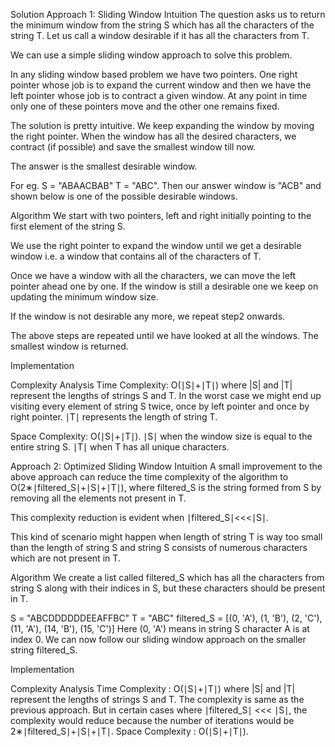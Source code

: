 Solution
Approach 1: Sliding Window
Intuition
The question asks us to return the minimum window from the string S which has all the characters of the string T. Let us call a window desirable if it has all the characters from T.

We can use a simple sliding window approach to solve this problem.

In any sliding window based problem we have two pointers. One right pointer whose job is to expand the current window and then we have the left pointer whose job is to contract a given window. At any point in time only one of these pointers move and the other one remains fixed.

The solution is pretty intuitive. We keep expanding the window by moving the right pointer. When the window has all the desired characters, we contract (if possible) and save the smallest window till now.

The answer is the smallest desirable window.

For eg. S = "ABAACBAB" T = "ABC". Then our answer window is "ACB" and shown below is one of the possible desirable windows.


Algorithm
We start with two pointers, left and right initially pointing to the first element of the string S.

We use the right pointer to expand the window until we get a desirable window i.e. a window that contains all of the characters of T.

Once we have a window with all the characters, we can move the left pointer ahead one by one. If the window is still a desirable one we keep on updating the minimum window size.

If the window is not desirable any more, we repeat step2 onwards.


The above steps are repeated until we have looked at all the windows. The smallest window is returned.


Implementation

Complexity Analysis
Time Complexity: O(∣S∣+∣T∣) where |S| and |T| represent the lengths of strings S and T.
In the worst case we might end up visiting every element of string S twice, once by left pointer and once by right pointer. ∣T∣ represents the length of string T.

Space Complexity: O(∣S∣+∣T∣). ∣S∣ when the window size is equal to the entire string S. ∣T∣ when T has all unique characters.

Approach 2: Optimized Sliding Window
Intuition
A small improvement to the above approach can reduce the time complexity of the algorithm to O(2∗∣filtered_S∣+∣S∣+∣T∣), where filtered_S is the string formed from S by removing all the elements not present in T.

This complexity reduction is evident when ∣filtered_S∣<<<∣S∣.

This kind of scenario might happen when length of string T is way too small than the length of string S and string S consists of numerous characters which are not present in T.

Algorithm
We create a list called filtered_S which has all the characters from string S along with their indices in S, but these characters should be present in T.

  S = "ABCDDDDDDEEAFFBC" T = "ABC"
  filtered_S = [(0, 'A'), (1, 'B'), (2, 'C'), (11, 'A'), (14, 'B'), (15, 'C')]
  Here (0, 'A') means in string S character A is at index 0.
We can now follow our sliding window approach on the smaller string filtered_S.

Implementation

Complexity Analysis
Time Complexity : O(∣S∣+∣T∣) where |S| and |T| represent the lengths of strings S and T. The complexity is same as the previous approach. But in certain cases where ∣filtered_S∣ <<< ∣S∣, the complexity would reduce because the number of iterations would be 2∗∣filtered_S∣+∣S∣+∣T∣.
Space Complexity : O(∣S∣+∣T∣).